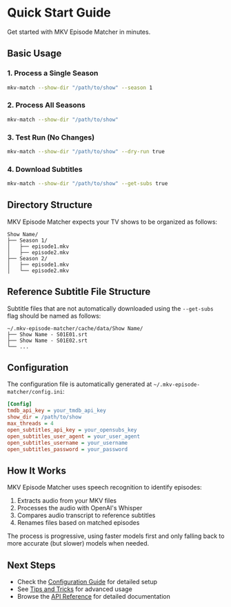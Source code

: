 # Quick Start Guide

Get started with MKV Episode Matcher in minutes.

## Basic Usage

### 1. Process a Single Season

```bash
mkv-match --show-dir "/path/to/show" --season 1
```

### 2. Process All Seasons

```bash
mkv-match --show-dir "/path/to/show"
```

### 3. Test Run (No Changes)

```bash
mkv-match --show-dir "/path/to/show" --dry-run true
```

### 4. Download Subtitles

```bash
mkv-match --show-dir "/path/to/show" --get-subs true
```

## Directory Structure

MKV Episode Matcher expects your TV shows to be organized as follows:

```
Show Name/
├── Season 1/
│   ├── episode1.mkv
│   ├── episode2.mkv
├── Season 2/
│   ├── episode1.mkv
│   └── episode2.mkv
```

## Reference Subtitle File Structure

Subtitle files that are not automatically downloaded using the `--get-subs` flag should be named as follows:

```plaintext
~/.mkv-episode-matcher/cache/data/Show Name/
├── Show Name - S01E01.srt
├── Show Name - S01E02.srt
└── ...
```

## Configuration

The configuration file is automatically generated at `~/.mkv-episode-matcher/config.ini`:

```ini
[Config]
tmdb_api_key = your_tmdb_api_key
show_dir = /path/to/show
max_threads = 4
open_subtitles_api_key = your_opensubs_key
open_subtitles_user_agent = your_user_agent
open_subtitles_username = your_username
open_subtitles_password = your_password
```

## How It Works

MKV Episode Matcher uses speech recognition to identify episodes:

1. Extracts audio from your MKV files
2. Processes the audio with OpenAI's Whisper
3. Compares audio transcript to reference subtitles
4. Renames files based on matched episodes

The process is progressive, using faster models first and only falling back to more accurate (but slower) models when needed.

## Next Steps

- Check the [Configuration Guide](configuration.md) for detailed setup
- See [Tips and Tricks](tips.md) for advanced usage
- Browse the [API Reference](api/episode_matcher.md) for detailed documentation